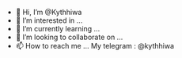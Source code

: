 - 👋 Hi, I’m @Kythhiwa
- 👀 I’m interested in ...
- 🌱 I’m currently learning ...
- 💞️ I’m looking to collaborate on ...
- 📫 How to reach me ... My telegram : @kythhiwa

<!---
Kythhiwa/Kythhiwa is a ✨ special ✨ repository because its `README.md` (this file) appears on your GitHub profile.
You can click the Preview link to take a look at your changes.
--->
